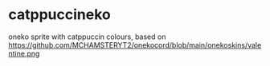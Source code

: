 # catppuccineko
oneko sprite with catppuccin colours, based on https://github.com/MCHAMSTERYT2/onekocord/blob/main/onekoskins/valentine.png
